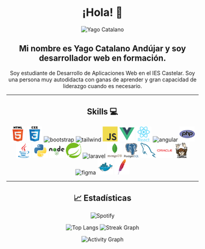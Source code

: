 <h1 align="center">¡Hola! 👋</h1>

<p align="center">
  <img src="https://media.licdn.com/dms/image/D4E03AQETQzCVkICC_Q/profile-displayphoto-shrink_800_800/profile-displayphoto-shrink_800_800/0/1726314598956?e=1740009600&v=beta&t=qnXpugl..." alt="Yago Catalano" width="200">
</p>

<h2 align="center">Mi nombre es <strong>Yago Catalano Andújar</strong> y soy desarrollador web en formación.</h2>

<p align="center">
  Soy estudiante de Desarrollo de Aplicaciones Web en el IES Castelar. Soy una persona muy autodidacta con ganas de aprender y gran capacidad de liderazgo cuando es necesario.
</p>

<hr>

<h2 align="center">Skills 💻</h2>

<p align="center">
    <!-- Frontend Skills -->
    <img src="https://raw.githubusercontent.com/devicons/devicon/master/icons/html5/html5-original-wordmark.svg" alt="html5" width="40" height="40"/>
    <img src="https://raw.githubusercontent.com/devicons/devicon/master/icons/css3/css3-original-wordmark.svg" alt="css3" width="40" height="40"/>
    <img src="https://upload.wikimedia.org/wikipedia/commons/b/b2/Bootstrap_logo.svg" alt="bootstrap" width="40" height="40"/>
    <img src="https://www.vectorlogo.zone/logos/tailwindcss/tailwindcss-icon.svg" alt="tailwind" width="40" height="40"/>
    <img src="https://raw.githubusercontent.com/devicons/devicon/master/icons/javascript/javascript-original.svg" alt="javascript" width="40" height="40"/>
    <img src="https://raw.githubusercontent.com/devicons/devicon/master/icons/vuejs/vuejs-original.svg" alt="vuejs" width="40" height="40"/>
    <img src="https://raw.githubusercontent.com/devicons/devicon/master/icons/react/react-original-wordmark.svg" alt="react" width="40" height="40"/>
    <img src="https://angular.io/assets/images/logos/angular/angular.svg" alt="angular" width="40" height="40"/>
    <!-- Backend Skills -->
    <img src="https://raw.githubusercontent.com/devicons/devicon/master/icons/php/php-original.svg" alt="php" width="40" height="40"/>
    <img src="https://raw.githubusercontent.com/devicons/devicon/master/icons/java/java-original.svg" alt="java" width="40" height="40"/>
    <img src="https://raw.githubusercontent.com/devicons/devicon/master/icons/python/python-original.svg" alt="python" width="40" height="40"/>
    <img src="https://raw.githubusercontent.com/devicons/devicon/master/icons/nodejs/nodejs-original-wordmark.svg" alt="nodejs" width="40" height="40"/>
    <img src="https://raw.githubusercontent.com/devicons/devicon/master/icons/spring/spring-original.svg" alt="spring" width="40" height="40"/>
    <img src="https://static-00.iconduck.com/assets.00/laravel-icon-497x512-uwybstke.png" alt="laravel" width="40" height="40"/>
    <!-- Database Skills -->
    <img src="https://raw.githubusercontent.com/devicons/devicon/master/icons/mongodb/mongodb-original-wordmark.svg" alt="mongodb" width="40" height="40"/>
    <img src="https://raw.githubusercontent.com/devicons/devicon/master/icons/postgresql/postgresql-original-wordmark.svg" alt="postgresql" width="40" height="40"/>
    <img src="https://raw.githubusercontent.com/devicons/devicon/master/icons/mysql/mysql-original.svg" alt="mysql" width="40" height="40"/>
    <img src="https://raw.githubusercontent.com/devicons/devicon/master/icons/oracle/oracle-original.svg" alt="oracle" width="40" height="40"/>
    <!-- Tools -->
    <img src="https://raw.githubusercontent.com/devicons/devicon/master/icons/composer/composer-original.svg" alt="composer" width="40" height="40"/>
    <img src="https://upload.wikimedia.org/wikipedia/commons/3/33/Figma-logo.svg" alt="figma" width="40" height="40"/>
    <img src="https://raw.githubusercontent.com/devicons/devicon/master/icons/docker/docker-original.svg" alt="docker" width="40" height="40"/>
    <img src="https://raw.githubusercontent.com/devicons/devicon/master/icons/apache/apache-original.svg" alt="apache" width="40" height="40"/>
</p>

<hr>

<h2 align="center">📈 Estadísticas</h2>

<p align="center">
  <img src="https://spotify-recently-played-readme.vercel.app/api?user=yago-catalano" alt="Spotify" height="auto">
</p>

<p align="center">
  <img src="https://github-readme-stats.vercel.app/api/top-langs?username=CatanduYago&locale=en&hide_title=false&layout=compact&card_width=320&langs_count=5&theme=react&hide_border=false&order=2" alt="Top Langs" />
  <img src="https://streak-stats.demolab.com?user=CatanduYago&locale=en&mode=daily&theme=react&hide_border=false&border_radius=5&order=3" height="150" alt="Streak Graph" />
</p>

<p align="center">
  <img src="https://github-readme-activity-graph.vercel.app/graph?username=CatanduYago&radius=16&theme=react&area=true&order=5" height="300" alt="Activity Graph" />
</p>
